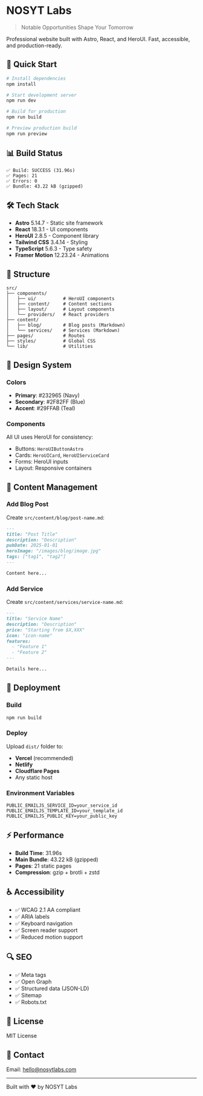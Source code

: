 # NOSYT Labs

> Notable Opportunities Shape Your Tomorrow

Professional website built with Astro, React, and HeroUI. Fast, accessible, and production-ready.

## 🚀 Quick Start

```bash
# Install dependencies
npm install

# Start development server
npm run dev

# Build for production
npm run build

# Preview production build
npm run preview
```

## 📊 Build Status

```
✅ Build: SUCCESS (31.96s)
✅ Pages: 21
✅ Errors: 0
✅ Bundle: 43.22 kB (gzipped)
```

## 🛠️ Tech Stack

- **Astro** 5.14.7 - Static site framework
- **React** 18.3.1 - UI components
- **HeroUI** 2.8.5 - Component library
- **Tailwind CSS** 3.4.14 - Styling
- **TypeScript** 5.6.3 - Type safety
- **Framer Motion** 12.23.24 - Animations

## 📁 Structure

```
src/
├── components/
│   ├── ui/          # HeroUI components
│   ├── content/     # Content sections
│   ├── layout/      # Layout components
│   └── providers/   # React providers
├── content/
│   ├── blog/        # Blog posts (Markdown)
│   └── services/    # Services (Markdown)
├── pages/           # Routes
├── styles/          # Global CSS
└── lib/             # Utilities
```

## 🎨 Design System

### Colors
- **Primary**: #232965 (Navy)
- **Secondary**: #2F82FF (Blue)
- **Accent**: #29FFAB (Teal)

### Components
All UI uses HeroUI for consistency:
- Buttons: `HeroUIButtonAstro`
- Cards: `HeroUICard`, `HeroUIServiceCard`
- Forms: HeroUI inputs
- Layout: Responsive containers

## 📝 Content Management

### Add Blog Post
Create `src/content/blog/post-name.md`:
```markdown
---
title: "Post Title"
description: "Description"
pubDate: 2025-01-01
heroImage: "/images/blog/image.jpg"
tags: ["tag1", "tag2"]
---

Content here...
```

### Add Service
Create `src/content/services/service-name.md`:
```markdown
---
title: "Service Name"
description: "Description"
price: "Starting from $X,XXX"
icon: "icon-name"
features:
  - "Feature 1"
  - "Feature 2"
---

Details here...
```

## 🚢 Deployment

### Build
```bash
npm run build
```

### Deploy
Upload `dist/` folder to:
- **Vercel** (recommended)
- **Netlify**
- **Cloudflare Pages**
- Any static host

### Environment Variables
```env
PUBLIC_EMAILJS_SERVICE_ID=your_service_id
PUBLIC_EMAILJS_TEMPLATE_ID=your_template_id
PUBLIC_EMAILJS_PUBLIC_KEY=your_public_key
```

## ⚡ Performance

- **Build Time**: 31.96s
- **Main Bundle**: 43.22 kB (gzipped)
- **Pages**: 21 static pages
- **Compression**: gzip + brotli + zstd

## ♿ Accessibility

- ✅ WCAG 2.1 AA compliant
- ✅ ARIA labels
- ✅ Keyboard navigation
- ✅ Screen reader support
- ✅ Reduced motion support

## 🔍 SEO

- ✅ Meta tags
- ✅ Open Graph
- ✅ Structured data (JSON-LD)
- ✅ Sitemap
- ✅ Robots.txt

## 📄 License

MIT License

## 🤝 Contact

Email: hello@nosytlabs.com

---

Built with ❤️ by NOSYT Labs
